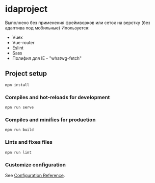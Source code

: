 # idaproject
Выполнено без применения фреймворков или сеток на верстку (без адаптива под мобильные)
Ипользуется:
- Vuex 
- Vue-router
- Eslint
- Sass
- Полифил для IE - "whatwg-fetch"
## Project setup
```
npm install
```

### Compiles and hot-reloads for development
```
npm run serve
```

### Compiles and minifies for production
```
npm run build
```

### Lints and fixes files
```
npm run lint
```

### Customize configuration
See [Configuration Reference](https://cli.vuejs.org/config/).
